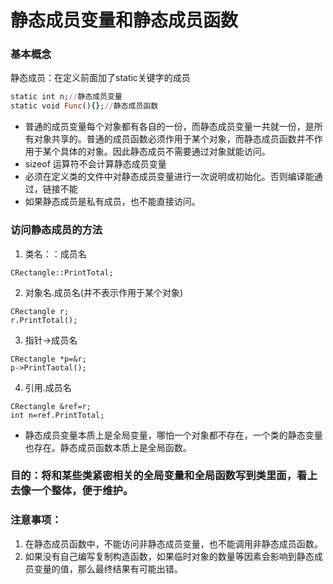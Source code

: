 # 静态成员变量和静态成员函数
### 基本概念
静态成员：在定义前面加了static关键字的成员
```ruby
static int n;//静态成员变量
static void Func(){};//静态成员函数
```
- 普通的成员变量每个对象都有各自的一份，而静态成员变量一共就一份，是所有对象共享的。普通的成员函数必须作用于某个对象，而静态成员函数并不作用于某个具体的对象。因此静态成员不需要通过对象就能访问。
- sizeof 运算符不会计算静态成员变量
- 必须在定义类的文件中对静态成员变量进行一次说明或初始化。否则编译能通过，链接不能
- 如果静态成员是私有成员，也不能直接访问。
### 访问静态成员的方法
1. 类名：：成员名
   
```
CRectangle::PrintTotal;
```

2. 对象名.成员名(并不表示作用于某个对象)
 
```
CRectangle r;
r.PrintTotal();
```

3. 指针->成员名
   
```
CRectangle *p=&r;
p->PrintTaotal();
```
4. 引用.成员名
 
```
CRectangle &ref=r;
int n=ref.PrintTotal;
```
- 静态成员变量本质上是全局变量，哪怕一个对象都不存在，一个类的静态变量也存在。静态成员函数本质上是全局函数。
### 目的：将和某些类紧密相关的全局变量和全局函数写到类里面，看上去像一个整体，便于维护。
### 注意事项：
1. 在静态成员函数中，不能访问非静态成员变量，也不能调用非静态成员函数。
2. 如果没有自己编写复制构造函数，如果临时对象的数量等因素会影响到静态成员变量的值，那么最终结果有可能出错。
